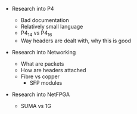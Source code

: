 * Research into P4
    * Bad documentation
    * Relatively small language
    * P4<sub>14</sub> vs P4<sub>16</sub>
    * Way headers are dealt with, why this is good

* Research into Networking
    * What are packets
    * How are headers attached
    * Fibre vs copper
        * SFP modules


* Research into NetFPGA
    * SUMA vs 1G
